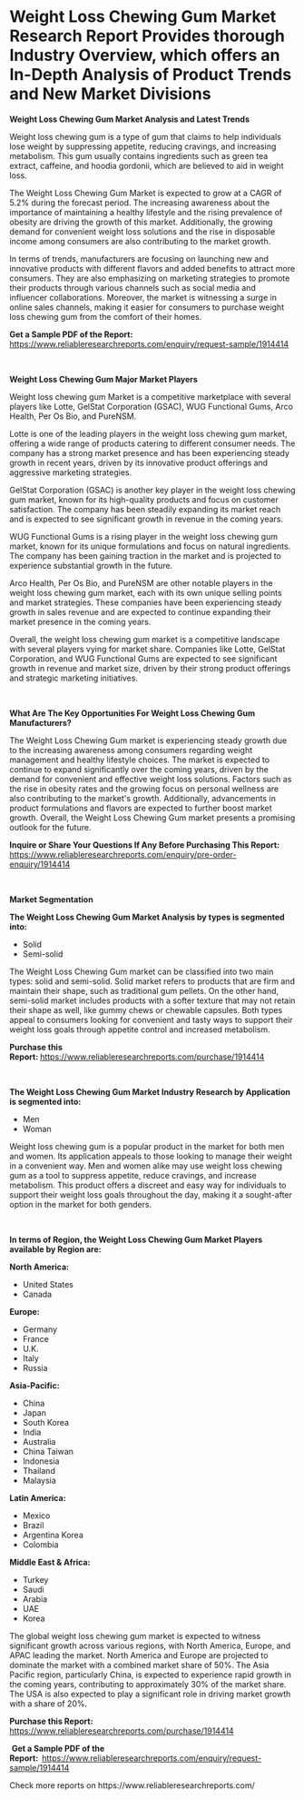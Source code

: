 <p><h1>Weight Loss Chewing Gum Market Research Report Provides thorough Industry Overview, which offers an In-Depth Analysis of Product Trends and New Market Divisions</h1></p><p><strong>Weight Loss Chewing Gum Market Analysis and Latest Trends</strong></p>
<p><p>Weight loss chewing gum is a type of gum that claims to help individuals lose weight by suppressing appetite, reducing cravings, and increasing metabolism. This gum usually contains ingredients such as green tea extract, caffeine, and hoodia gordonii, which are believed to aid in weight loss.</p><p>The Weight Loss Chewing Gum Market is expected to grow at a CAGR of 5.2% during the forecast period. The increasing awareness about the importance of maintaining a healthy lifestyle and the rising prevalence of obesity are driving the growth of this market. Additionally, the growing demand for convenient weight loss solutions and the rise in disposable income among consumers are also contributing to the market growth.</p><p>In terms of trends, manufacturers are focusing on launching new and innovative products with different flavors and added benefits to attract more consumers. They are also emphasizing on marketing strategies to promote their products through various channels such as social media and influencer collaborations. Moreover, the market is witnessing a surge in online sales channels, making it easier for consumers to purchase weight loss chewing gum from the comfort of their homes.</p></p>
<p><strong>Get a Sample PDF of the Report:&nbsp;</strong> <a href="https://www.reliableresearchreports.com/enquiry/request-sample/1914414">https://www.reliableresearchreports.com/enquiry/request-sample/1914414</a></p>
<p>&nbsp;</p>
<p><strong>Weight Loss Chewing Gum Major Market Players</strong></p>
<p><p>Weight loss chewing gum Market is a competitive marketplace with several players like Lotte, GelStat Corporation (GSAC), WUG Functional Gums, Arco Health, Per Os Bio, and PureNSM.</p><p>Lotte is one of the leading players in the weight loss chewing gum market, offering a wide range of products catering to different consumer needs. The company has a strong market presence and has been experiencing steady growth in recent years, driven by its innovative product offerings and aggressive marketing strategies.</p><p>GelStat Corporation (GSAC) is another key player in the weight loss chewing gum market, known for its high-quality products and focus on customer satisfaction. The company has been steadily expanding its market reach and is expected to see significant growth in revenue in the coming years.</p><p>WUG Functional Gums is a rising player in the weight loss chewing gum market, known for its unique formulations and focus on natural ingredients. The company has been gaining traction in the market and is projected to experience substantial growth in the future.</p><p>Arco Health, Per Os Bio, and PureNSM are other notable players in the weight loss chewing gum market, each with its own unique selling points and market strategies. These companies have been experiencing steady growth in sales revenue and are expected to continue expanding their market presence in the coming years. </p><p>Overall, the weight loss chewing gum market is a competitive landscape with several players vying for market share. Companies like Lotte, GelStat Corporation, and WUG Functional Gums are expected to see significant growth in revenue and market size, driven by their strong product offerings and strategic marketing initiatives.</p></p>
<p>&nbsp;</p>
<p><strong>What Are The Key Opportunities For Weight Loss Chewing Gum Manufacturers?</strong></p>
<p><p>The Weight Loss Chewing Gum market is experiencing steady growth due to the increasing awareness among consumers regarding weight management and healthy lifestyle choices. The market is expected to continue to expand significantly over the coming years, driven by the demand for convenient and effective weight loss solutions. Factors such as the rise in obesity rates and the growing focus on personal wellness are also contributing to the market's growth. Additionally, advancements in product formulations and flavors are expected to further boost market growth. Overall, the Weight Loss Chewing Gum market presents a promising outlook for the future.</p></p>
<p><strong>Inquire or Share Your Questions If Any Before Purchasing This Report:</strong> <a href="https://www.reliableresearchreports.com/enquiry/pre-order-enquiry/1914414">https://www.reliableresearchreports.com/enquiry/pre-order-enquiry/1914414</a></p>
<p>&nbsp;</p>
<p><strong>Market Segmentation</strong></p>
<p><strong>The Weight Loss Chewing Gum Market Analysis by types is segmented into:</strong></p>
<p><ul><li>Solid</li><li>Semi-solid</li></ul></p>
<p><p>The Weight Loss Chewing Gum market can be classified into two main types: solid and semi-solid. Solid market refers to products that are firm and maintain their shape, such as traditional gum pellets. On the other hand, semi-solid market includes products with a softer texture that may not retain their shape as well, like gummy chews or chewable capsules. Both types appeal to consumers looking for convenient and tasty ways to support their weight loss goals through appetite control and increased metabolism.</p></p>
<p><strong>Purchase this Report:&nbsp;</strong><a href="https://www.reliableresearchreports.com/purchase/1914414">https://www.reliableresearchreports.com/purchase/1914414</a></p>
<p>&nbsp;</p>
<p><strong>The Weight Loss Chewing Gum Market Industry Research by Application is segmented into:</strong></p>
<p><ul><li>Men</li><li>Woman</li></ul></p>
<p><p>Weight loss chewing gum is a popular product in the market for both men and women. Its application appeals to those looking to manage their weight in a convenient way. Men and women alike may use weight loss chewing gum as a tool to suppress appetite, reduce cravings, and increase metabolism. This product offers a discreet and easy way for individuals to support their weight loss goals throughout the day, making it a sought-after option in the market for both genders.</p></p>
<p>&nbsp;</p>
<p><strong>In terms of Region, the Weight Loss Chewing Gum Market Players available by Region are:</strong></p>
<p>
    <p> <strong> North America: </strong>
        <ul>
            <li>United States</li>
            <li>Canada</li>
        </ul>
        </p> 
    <p> <strong> Europe: </strong>
        <ul>
            <li>Germany</li>
            <li>France</li>
            <li>U.K.</li>
            <li>Italy</li>
            <li>Russia</li>
        </ul>
        </p> 
    <p> <strong> Asia-Pacific: </strong>
        <ul>
            <li>China</li>
            <li>Japan</li>
            <li>South Korea</li>
            <li>India</li>
            <li>Australia</li>
            <li>China Taiwan</li>
            <li>Indonesia</li>
            <li>Thailand</li>
            <li>Malaysia</li>
        </ul>
        </p> 
    <p> <strong> Latin America: </strong>
        <ul>
            <li>Mexico</li>
            <li>Brazil</li>
            <li>Argentina Korea</li>
            <li>Colombia</li>
        </ul>
        </p> 
    <p> <strong> Middle East & Africa: </strong>
        <ul>
            <li>Turkey</li>
            <li>Saudi</li>
            <li>Arabia</li>
            <li>UAE</li>
            <li>Korea</li>
        </ul>
    </p>
    </p>
<p><p>The global weight loss chewing gum market is expected to witness significant growth across various regions, with North America, Europe, and APAC leading the market. North America and Europe are projected to dominate the market with a combined market share of 50%. The Asia Pacific region, particularly China, is expected to experience rapid growth in the coming years, contributing to approximately 30% of the market share. The USA is also expected to play a significant role in driving market growth with a share of 20%.</p></p>
<p><strong>Purchase this Report: </strong><a href="https://www.reliableresearchreports.com/purchase/1914414">https://www.reliableresearchreports.com/purchase/1914414</a></p>
<p>&nbsp;<strong>Get a Sample PDF of the Report:&nbsp;&nbsp;</strong><a href="https://www.reliableresearchreports.com/enquiry/request-sample/1914414">https://www.reliableresearchreports.com/enquiry/request-sample/1914414</a></p>
<p><strong></strong></p>
<p>Check more reports on https://www.reliableresearchreports.com/</p>